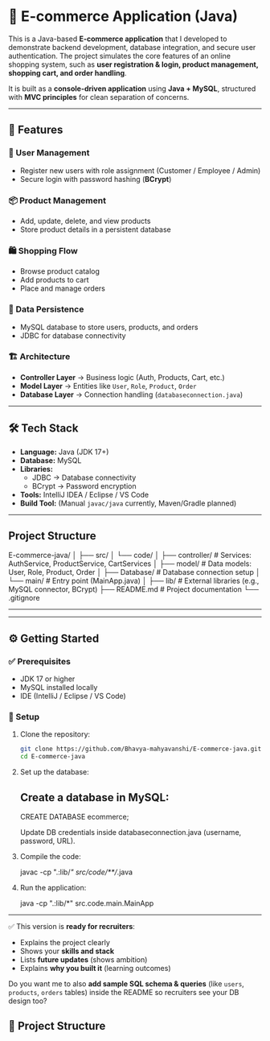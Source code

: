 # 🛒 E-commerce Application (Java)

This is a Java-based **E-commerce application** that I developed to demonstrate backend development, database integration, and secure user authentication. The project simulates the core features of an online shopping system, such as **user registration & login, product management, shopping cart, and order handling**.  

It is built as a **console-driven application** using **Java + MySQL**, structured with **MVC principles** for clean separation of concerns.  

---

## 🚀 Features

### 👤 User Management
- Register new users with role assignment (Customer / Employee / Admin)  
- Secure login with password hashing (**BCrypt**)  

### 📦 Product Management
- Add, update, delete, and view products  
- Store product details in a persistent database  

### 🛍 Shopping Flow
- Browse product catalog  
- Add products to cart  
- Place and manage orders  

### 💾 Data Persistence
- MySQL database to store users, products, and orders  
- JDBC for database connectivity  

### 🏗 Architecture
- **Controller Layer** → Business logic (Auth, Products, Cart, etc.)  
- **Model Layer** → Entities like `User`, `Role`, `Product`, `Order`  
- **Database Layer** → Connection handling (`databaseconnection.java`)  

---

## 🛠 Tech Stack

- **Language:** Java (JDK 17+)  
- **Database:** MySQL  
- **Libraries:**  
  - JDBC → Database connectivity  
  - BCrypt → Password encryption  
- **Tools:** IntelliJ IDEA / Eclipse / VS Code  
- **Build Tool:** (Manual `javac/java` currently, Maven/Gradle planned)  

---

## Project Structure
E-commerce-java/
│
├── src/
│ └── code/
│ ├── controller/ # Services: AuthService, ProductService, CartServices
│ ├── model/ # Data models: User, Role, Product, Order
│ ├── Database/ # Database connection setup
│ └── main/ # Entry point (MainApp.java)
│
├── lib/ # External libraries (e.g., MySQL connector, BCrypt)
├── README.md # Project documentation
└── .gitignore

---

---

## ⚙️ Getting Started

### ✅ Prerequisites
- JDK 17 or higher  
- MySQL installed locally  
- IDE (IntelliJ / Eclipse / VS Code)  

### 🔧 Setup

1. Clone the repository:  
   ```bash
   git clone https://github.com/Bhavya-mahyavanshi/E-commerce-java.git
   cd E-commerce-java

2. Set up the database:
   ## Create a database in MySQL:

   CREATE DATABASE ecommerce;

   Update DB credentials inside databaseconnection.java (username, password, URL).

3. Compile the code:

   javac -cp ".:lib/*" src/code/**/*.java


4. Run the application:

   java -cp ".:lib/*" src.code.main.MainApp


---

✅ This version is **ready for recruiters**:  
- Explains the project clearly  
- Shows your **skills and stack**  
- Lists **future updates** (shows ambition)  
- Explains **why you built it** (learning outcomes)  

Do you want me to also **add sample SQL schema & queries** (like `users`, `products`, `orders` tables) inside the README so recruiters see your DB design too?


## 📂 Project Structure

